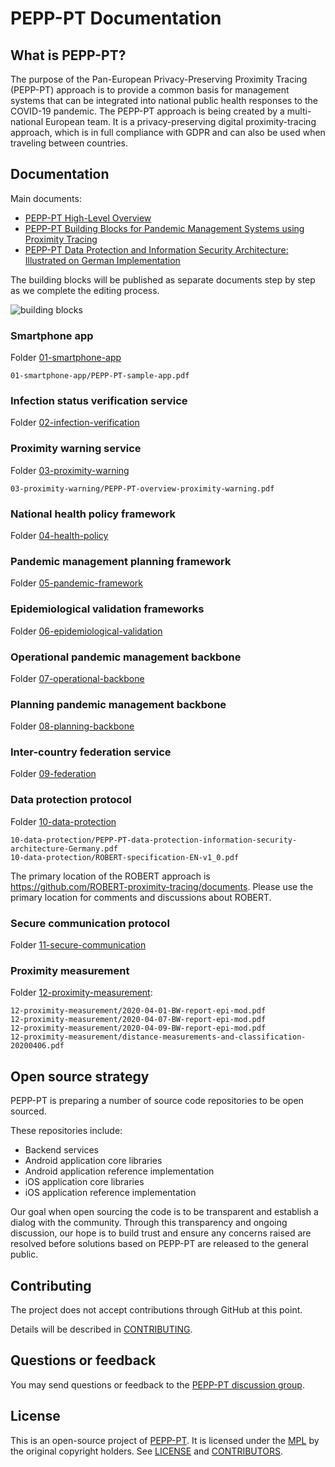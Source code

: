# PEPP-PT Documentation

## What is PEPP-PT?

The purpose of the Pan-European Privacy-Preserving Proximity Tracing (PEPP-PT)
approach is to provide a common basis for management systems that can be
integrated into national public health responses to the COVID-19 pandemic.  The
PEPP-PT approach is being created by a multi-national European team.  It is
a privacy-preserving digital proximity-tracing approach, which is in full
compliance with GDPR and can also be used when traveling between countries.

## Documentation

Main documents:

- [PEPP-PT High-Level Overview](./PEPP-PT-high-level-overview.pdf)
- [PEPP-PT Building Blocks for Pandemic Management Systems using Proximity Tracing](./PEPP-PT-building-blocks.pdf)
- [PEPP-PT Data Protection and Information Security Architecture: Illustrated on German Implementation](./10-data-protection/PEPP-PT-data-protection-information-security-architecture-Germany.pdf)

The building blocks will be published as separate documents step by step as we
complete the editing process.

![building blocks](./img/blocks.png)

### Smartphone app

Folder [01-smartphone-app](./01-smartphone-app)

```
01-smartphone-app/PEPP-PT-sample-app.pdf
```

### Infection status verification service

Folder [02-infection-verification](./02-infection-verification)

### Proximity warning service

Folder [03-proximity-warning](./03-proximity-warning)

```
03-proximity-warning/PEPP-PT-overview-proximity-warning.pdf
```

### National health policy framework

Folder [04-health-policy](./04-health-policy)

### Pandemic management planning framework

Folder [05-pandemic-framework](./05-pandemic-framework)

### Epidemiological validation frameworks

Folder [06-epidemiological-validation](./06-epidemiological-validation)

### Operational pandemic management backbone

Folder [07-operational-backbone](./07-operational-backbone)

### Planning pandemic management backbone

Folder [08-planning-backbone](./08-planning-backbone)

### Inter-country federation service

Folder [09-federation](./09-federation)

### Data protection protocol

Folder [10-data-protection](./10-data-protection)

```
10-data-protection/PEPP-PT-data-protection-information-security-architecture-Germany.pdf
10-data-protection/ROBERT-specification-EN-v1_0.pdf
```

The primary location of the ROBERT approach is
<https://github.com/ROBERT-proximity-tracing/documents>.  Please use the
primary location for comments and discussions about ROBERT.

### Secure communication protocol

Folder [11-secure-communication](./11-secure-communication)

### Proximity measurement

Folder [12-proximity-measurement](./12-proximity-measurement):

```
12-proximity-measurement/2020-04-01-BW-report-epi-mod.pdf
12-proximity-measurement/2020-04-07-BW-report-epi-mod.pdf
12-proximity-measurement/2020-04-09-BW-report-epi-mod.pdf
12-proximity-measurement/distance-measurements-and-classification-20200406.pdf
```

## Open source strategy

PEPP-PT is preparing a number of source code repositories to be open sourced.

These repositories include:

* Backend services
* Android application core libraries
* Android application reference implementation
* iOS application core libraries
* iOS application reference implementation

Our goal when open sourcing the code is to be transparent and establish
a dialog with the community.  Through this transparency and ongoing discussion,
our hope is to build trust and ensure any concerns raised are resolved before
solutions based on PEPP-PT are released to the general public.

## Contributing

The project does not accept contributions through GitHub at this point.

Details will be described in [CONTRIBUTING](./CONTRIBUTING.md).

## Questions or feedback

You may send questions or feedback to the
[PEPP-PT discussion group](https://groups.google.com/forum/#!forum/pepp-pt-discussion).

## License

This is an open-source project of [PEPP-PT](https://www.pepp-pt.org/).  It is
licensed under the [MPL](./LICENSE.txt) by the original copyright holders.  See
[LICENSE](./LICENSE.txt) and [CONTRIBUTORS](./CONTRIBUTORS.txt).
